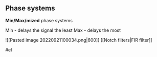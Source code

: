 ## Phase systems
**Min/Max/mized** phase systems

Min - delays the signal the least
Max - delays the most

![[Pasted image 20220921100034.png|600]]
[[Notch filters|FIR filter]]

#el